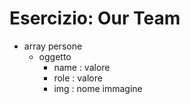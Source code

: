 # Esercizio: Our Team

- array persone
    - oggetto
        - name : valore
        - role : valore
        - img : nome immagine
